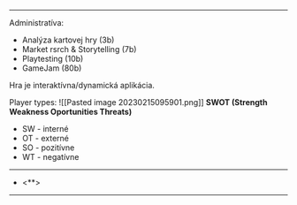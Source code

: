 ***********
Administratíva:
- Analýza kartovej hry (3b)
- Market rsrch & Storytelling (7b)
- Playtesting (10b)
- GameJam (80b)

Hra je interaktívna/dynamická aplikácia.

Player types:
![[Pasted image 20230215095901.png]]
**SWOT (Strength Weakness Oportunities Threats)**
- SW - interné
- OT - externé
- SO - pozitívne
- WT - negatívne




---
- <**>
---